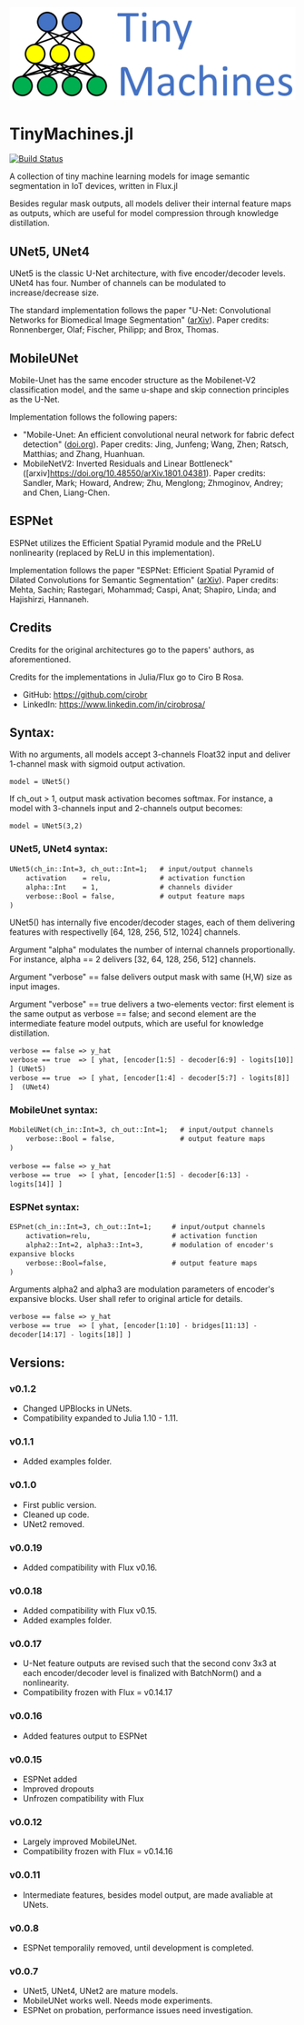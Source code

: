 ![alt text](./images/logo-name-tm.png)

# TinyMachines.jl

[![Build Status](https://github.com/cirobr/TinyMachines.jl/actions/workflows/CI.yml/badge.svg?branch=main)](https://github.com/cirobr/TinyMachines.jl/actions/workflows/CI.yml?query=branch%3Amain)

A collection of tiny machine learning models for image semantic segmentation in IoT devices, written in Flux.jl

Besides regular mask outputs, all models deliver their internal feature maps as outputs, which are useful for model compression through knowledge distillation.


## UNet5, UNet4

UNet5 is the classic U-Net architecture, with five encoder/decoder levels. UNet4 has four. Number of channels can be modulated to increase/decrease size.

The standard implementation follows the paper "U-Net: Convolutional Networks for Biomedical Image Segmentation" ([arXiv](https://arxiv.org/abs/1505.04597)). Paper credits: Ronnenberger, Olaf; Fischer, Philipp; and Brox, Thomas.


## MobileUNet

Mobile-Unet has the same encoder structure as the Mobilenet-V2 classification model, and the same u-shape and skip connection principles as the U-Net.

Implementation follows the following papers:
* "Mobile-Unet: An efficient convolutional neural network for fabric defect detection" ([doi.org](https://doi.org/10.1177/0040517520928604)). Paper credits: Jing, Junfeng; Wang, Zhen; Ratsch, Matthias; and Zhang, Huanhuan.
* MobileNetV2: Inverted Residuals and Linear Bottleneck" ([arxiv]https://doi.org/10.48550/arXiv.1801.04381). Paper credits: Sandler, Mark; Howard, Andrew; Zhu, Menglong; Zhmoginov, Andrey; and Chen, Liang-Chen.


## ESPNet
ESPNet utilizes the Efficient Spatial Pyramid module and the PReLU nonlinearity (replaced by ReLU in this implementation).

Implementation follows the paper "ESPNet: Efficient Spatial Pyramid of Dilated Convolutions for Semantic Segmentation" ([arXiv](https://arxiv.org/abs/1803.06815)). Paper credits: Mehta, Sachin; Rastegari, Mohammad; Caspi, Anat; Shapiro, Linda; and Hajishirzi, Hannaneh.


## Credits
Credits for the original architectures go to the papers' authors, as aforementioned.

Credits for the implementations in Julia/Flux go to Ciro B Rosa.
* GitHub: https://github.com/cirobr
* LinkedIn: https://www.linkedin.com/in/cirobrosa/


## Syntax:

With no arguments, all models accept 3-channels Float32 input and deliver 1-channel mask with sigmoid output activation.

    model = UNet5()

If ch_out > 1, output mask activation becomes softmax. For instance, a model with 3-channels input and 2-channels output becomes:

    model = UNet5(3,2)


### UNet5, UNet4 syntax:

    UNet5(ch_in::Int=3, ch_out::Int=1;   # input/output channels
        activation    = relu,            # activation function
        alpha::Int    = 1,               # channels divider
        verbose::Bool = false,           # output feature maps
    )

UNet5() has internally five encoder/decoder stages, each of them delivering features with respectivelly [64, 128, 256, 512, 1024] channels.

Argument "alpha" modulates the number of internal channels proportionally. For instance, alpha == 2 delivers [32, 64, 128, 256, 512] channels.

Argument "verbose" == false delivers output mask with same (H,W) size as input images.

Argument "verbose" == true delivers a two-elements vector: first element is the same output as verbose == false; and second element are the intermediate feature model outputs, which are useful for knowledge distillation.

    verbose == false => y_hat
    verbose == true  => [ yhat, [encoder[1:5] - decoder[6:9] - logits[10]] ] (UNet5)
    verbose == true  => [ yhat, [encoder[1:4] - decoder[5:7] - logits[8]] ]  (UNet4)


### MobileUnet syntax:

    MobileUNet(ch_in::Int=3, ch_out::Int=1;   # input/output channels
        verbose::Bool = false,                # output feature maps
    )

    verbose == false => y_hat
    verbose == true  => [ yhat, [encoder[1:5] - decoder[6:13] - logits[14]] ]


### ESPNet syntax:

    ESPnet(ch_in::Int=3, ch_out::Int=1;     # input/output channels
        activation=relu,                    # activation function
        alpha2::Int=2, alpha3::Int=3,       # modulation of encoder's expansive blocks
        verbose::Bool=false,                # output feature maps
    )

Arguments alpha2 and alpha3 are modulation parameters of encoder's expansive blocks. User shall refer to original article for details.

    verbose == false => y_hat
    verbose == true  => [ yhat, [encoder[1:10] - bridges[11:13] - decoder[14:17] - logits[18]] ]


## Versions:

### v0.1.2
* Changed UPBlocks in UNets.
* Compatibility expanded to Julia 1.10 - 1.11.

### v0.1.1
* Added examples folder.

### v0.1.0
* First public version.
* Cleaned up code.
* UNet2 removed.

### v0.0.19
* Added compatibility with Flux v0.16.

### v0.0.18
* Added compatibility with Flux v0.15.
* Added examples folder.

### v0.0.17
* U-Net feature outputs are revised such that the second conv 3x3 at each encoder/decoder level is finalized with BatchNorm() and a nonlinearity.
* Compatibility frozen with Flux = v0.14.17

### v0.0.16
* Added features output to ESPNet

### v0.0.15
* ESPNet added
* Improved dropouts
* Unfrozen compatibility with Flux

### v0.0.12
* Largely improved MobileUNet.
* Compatibility frozen with Flux = v0.14.16

### v0.0.11
* Intermediate features, besides model output, are made avaliable at UNets.

### v0.0.8
* ESPNet temporalily removed, until development is completed.

### v0.0.7
* UNet5, UNet4, UNet2 are mature models.
* MobileUNet works well. Needs mode experiments.
* ESPNet on probation, performance issues need investigation.
